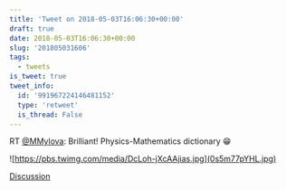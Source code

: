 ```yaml
---
title: 'Tweet on 2018-05-03T16:06:30+00:00'
draft: true
date: 2018-05-03T16:06:30+00:00
slug: '201805031606'
tags:
  - tweets
is_tweet: true
tweet_info:
  id: '991967224146481152'
  type: 'retweet'
  is_thread: False
---
```




RT [@MMylova](https://x.com/MMylova): Brilliant! Physics-Mathematics dictionary 😁 

![https://pbs.twimg.com/media/DcLoh-jXcAAjias.jpg](0s5m77pYHL.jpg)

[Discussion](https://x.com/sytelus/status/991967224146481152)
